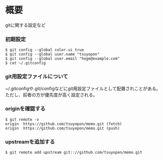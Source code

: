 # 概要
gitに関する設定など

### 初期設定
```
$ git config --global color.ui true
$ git config --global user.name "tsuyopon"
$ git config --global user.email "hoge@example.com"
$ cat ~/.gitconfig
```

### git用設定ファイルについて
~/.gitconfigや.git/configなどにgit用設定ファイルとして配置されことがある。
ただし、前者の方が優先度が高く設定される。

### originを確認する
```
$ git remote -v 
origin  https://github.com/tsuyopon/memo.git (fetch)
origin  https://github.com/tsuyopon/memo.git (push)
```

### upstreamを追加する
```
$ git remote add upstream git:://github.com/tsuyopon/memo.git
```
